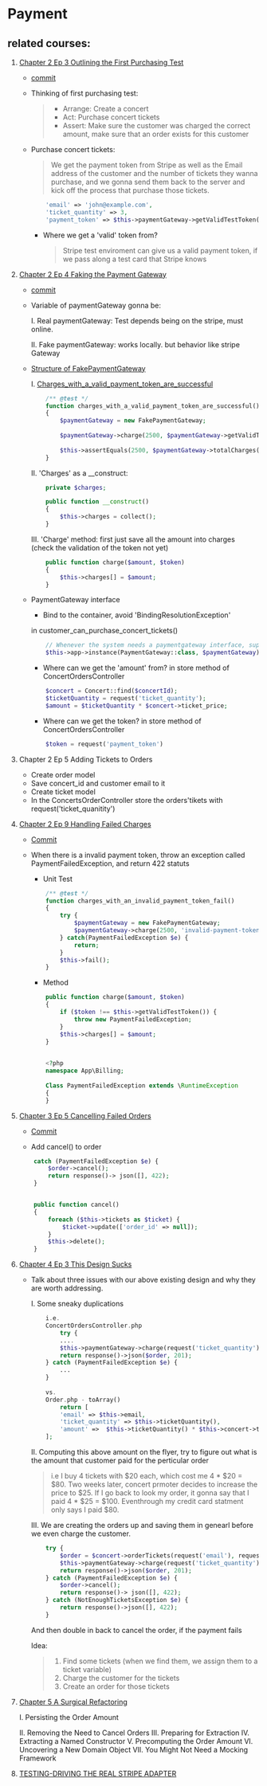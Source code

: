 # Payment

## related courses:
1. [Chapter 2 Ep 3 Outlining the First Purchasing Test](https://course.testdrivenlaravel.com/lessons/module-2/outlining-the-first-purchasing-test#11)
    - [commit](https://github.com/yxj0312/ticketbeast/commit/cab02d220007eb392c338f52e4ff2c66ddb29997)

    - Thinking of first purchasing test:
        > - Arrange: Create a concert
        > - Act: Purchase concert tickets
        > - Assert: Make sure the customer was charged the correct amount, make sure that an order exists for this customer

    - Purchase concert tickets:

        > We get the payment token from Stripe as well as the Email address of the customer and the number of tickets they wanna purchase, and we gonna send them back to the server and kick off the process that purchase those tickets.

        ```php
            'email' => 'john@example.com',
            'ticket_quantity' => 3,
            'payment_token' => $this->paymentGateway->getValidTestToken()
        ```

        - Where we get a 'valid' token from?
            > Stripe test enviroment can give us a valid payment token, if we pass along a test card that Stripe knows

2. [Chapter 2 Ep 4 Faking the Payment Gateway](https://course.testdrivenlaravel.com/lessons/module-2/faking-the-payment-gateway?autoplay=true#12)

   - [commit](https://github.com/yxj0312/ticketbeast/commit/16e9745ff17f38f3ba89ab804e579301fa423b71)

   - Variable of paymentGateway gonna be:
       
       I. Real paymentGateway: Test depends being on the stripe, must online.

       II. Fake paymentGateway: works locally. but behavior like stripe Gateway
    
    - [Structure of FakePaymentGateway](https://github.com/yxj0312/ticketbeast/blob/16e9745ff17f38f3ba89ab804e579301fa423b71/app/Billing/FakePaymentGateway.php)

        I. [Charges_with_a_valid_payment_token_are_successful](https://github.com/yxj0312/ticketbeast/blob/16e9745ff17f38f3ba89ab804e579301fa423b71/tests/Unit/Billing/FakePaymentGatewayTest.php)
        ```php
            /** @test */
            function charges_with_a_valid_payment_token_are_successful()
            {
                $paymentGateway = new FakePaymentGateway;
                
                $paymentGateway->charge(2500, $paymentGateway->getValidTestToken());
                
                $this->assertEquals(2500, $paymentGateway->totalCharges());
            }        
        ```
        II. 'Charges' as a __construct:

        ```php
            private $charges;
        
            public function __construct()
            {
                $this->charges = collect();   
            }
        ```
        III. 'Charge' method: first just save all the amount into charges (check the validation of the token not yet)

        ```php
            public function charge($amount, $token)
            {
                $this->charges[] = $amount;
            }
        ```

    - PaymentGateway interface

        - Bind to the container, avoid 'BindingResolutionException'

        in customer_can_purchase_concert_tickets()
        ```php
            // Whenever the system needs a paymentgateway interface, supply our $paymentGateway here.
            $this->app->instance(PaymentGateway::class, $paymentGateway);
        ```

        - Where can we get the 'amount' from?
        in store method of ConcertOrdersController
        ```php
            $concert = Concert::find($concertId);
            $ticketQuantity = request('ticket_quantity');
            $amount = $ticketQuantity * $concert->ticket_price;
        ```

        - Where can we get the token?
        in store method of ConcertOrdersController
        ```php
            $token = request('payment_token')
        ```

3.  Chapter 2 Ep 5 Adding Tickets to Orders
    - Create order model
    - Save concert_id and customer email to it
    - Create ticket model
    - In the ConcertsOrderController store the orders'tikets with request('ticket_quanitity')

4. [Chapter 2 Ep 9 Handling Failed Charges](https://course.testdrivenlaravel.com/lessons/module-2/handling-failed-charges#17)

    - [Commit](https://github.com/yxj0312/ticketbeast/commit/f5630d9085ba7cd65acc2539e5bb8fe4ef7d0b40)

    - When there is a invalid payment token, throw an exception called PaymentFailedException, and return 422 statuts
        
        - Unit Test
        ```php
            /** @test */
            function charges_with_an_invalid_payment_token_fail()
            {
                try {
                    $paymentGateway = new FakePaymentGateway;
                    $paymentGateway->charge(2500, 'invalid-payment-token');
                } catch(PaymentFailedException $e) {
                    return;
                }
                $this->fail();
            }
        ``` 

        - Method

        ```php
            public function charge($amount, $token)
            {
                if ($token !== $this->getValidTestToken()) {
                    throw new PaymentFailedException;
                }
                $this->charges[] = $amount;
            }
            

            <?php
            namespace App\Billing;
            
            Class PaymentFailedException extends \RuntimeException
            {
            }
        ```

5. [Chapter 3 Ep 5 Cancelling Failed Orders](https://course.testdrivenlaravel.com/lessons/module-3/cancelling-failed-orders#23)

    - [Commit](https://github.com/yxj0312/ticketbeast/commit/dc27200fdb73898fdb3ce966ed152a8d96c3bef9)

    - Add cancel() to order
    ```php
        catch (PaymentFailedException $e) {
            $order->cancel();
            return response()-> json([], 422);
        }


        public function cancel()
        {
            foreach ($this->tickets as $ticket) {
                $ticket->update(['order_id' => null]);
            }
            $this->delete();
        }
    ```
6. [Chapter 4 Ep 3 This Design Sucks](https://course.testdrivenlaravel.com/lessons/module-4/this-design-sucks#28)

    -  Talk about three issues with our above existing design and why they are worth addressing.
        
        I. Some sneaky duplications
        ```php 
            i.e. 
            ConcertOrdersController.php
                try {
                ....
                $this->paymentGateway->charge(request('ticket_quantity') * $concert->ticket_price, request('payment_token'));
                return response()->json($order, 201);
            } catch (PaymentFailedException $e) {
                ...
            }
            
            vs.
            Order.php - toArray()
                return [
                'email' => $this->email,
                'ticket_quantity' => $this->ticketQuantity(),
                'amount' =>  $this->ticketQuantity() * $this->concert->ticket_price,
            ];

        ```

        II. Computing this above amount on the flyer, try to figure out what is the amount that customer paid for the perticular order

        > i.e I buy 4 tickets with $20 each, which cost me 4 * $20 = $80.
        > Two weeks later, concert prmoter decides to increase the price to $25.
        > If I go back to look my order, it gonna say that I paid 4 * $25 = $100.
        > Eventhrough my credit card statment only says I paid $80.

        III. We are creating the orders up and saving them in genearl before we even charge the customer.

        ```php
            try {
                $order = $concert->orderTickets(request('email'), request('ticket_quantity'));
                $this->paymentGateway->charge(request('ticket_quantity') * $concert->ticket_price, request('payment_token'));
                return response()->json($order, 201);
            } catch (PaymentFailedException $e) {
                $order->cancel();
                return response()-> json([], 422);
            } catch (NotEnoughTicketsException $e) {
                return response()->json([], 422);
            }
        ```
        And then double in back to cancel the order, if the payment fails

        Idea:

        > 1. Find some tickets (when we find them, we assign them to a ticket variable)
        > 2. Charge the customer for the tickets
        > 3. Create an order for those tickets

7. [Chapter 5 A Surgical Refactoring](https://course.testdrivenlaravel.com/lessons/module-5/persisting-the-order-amount#29)

    I. Persisting the Order Amount

    II. Removing the Need to Cancel Orders
    III. Preparing for Extraction
    IV. Extracting a Named Constructor
    V. Precomputing the Order Amount
    VI. Uncovering a New Domain Object
    VII. You Might Not Need a Mocking Framework

8. [TESTING-DRIVING THE REAL STRIPE ADAPTER](https://course.testdrivenlaravel.com/lessons/module-9/generating-a-valid-payment-token#53)

            

